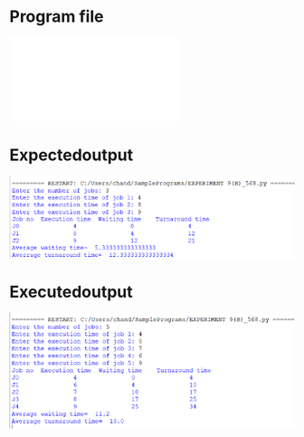 # Program file
![SJF](SJF.py)

# Expectedoutput
![Expectedoutput(SJF)](Expectedoutput(SJF).png)

# Executedoutput
![Executedoutput(SJF)](Executedoutput(SJF).png)
